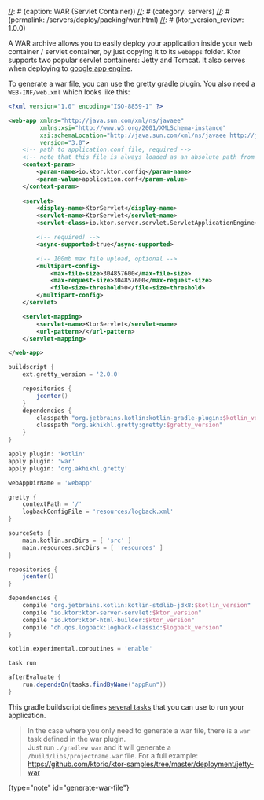 [//]: # (title: WAR)
[//]: # (caption: WAR (Servlet Container))
[//]: # (category: servers)
[//]: # (permalink: /servers/deploy/packing/war.html)
[//]: # (ktor_version_review: 1.0.0)

A WAR archive allows you to easily deploy your application inside your web container / servlet container,
by just copying it to its `webapps` folder. Ktor supports two popular servlet containers: Jetty and Tomcat.
It also serves when deploying to [google app engine](https://cloud.google.com/appengine/).

To generate a war file, you can use the gretty gradle plugin. You also need a `WEB-INF/web.xml` which looks like this:

<tabs>

```xml
<?xml version="1.0" encoding="ISO-8859-1" ?>

<web-app xmlns="http://java.sun.com/xml/ns/javaee"
         xmlns:xsi="http://www.w3.org/2001/XMLSchema-instance"
         xsi:schemaLocation="http://java.sun.com/xml/ns/javaee http://java.sun.com/xml/ns/javaee/web-app_3_0.xsd"
         version="3.0">
    <!-- path to application.conf file, required -->
    <!-- note that this file is always loaded as an absolute path from the classpath -->
    <context-param>
        <param-name>io.ktor.ktor.config</param-name>
        <param-value>application.conf</param-value>
    </context-param>
	
    <servlet>
        <display-name>KtorServlet</display-name>
        <servlet-name>KtorServlet</servlet-name>
        <servlet-class>io.ktor.server.servlet.ServletApplicationEngine</servlet-class>

        <!-- required! -->
        <async-supported>true</async-supported>

        <!-- 100mb max file upload, optional -->
        <multipart-config>
            <max-file-size>304857600</max-file-size>
            <max-request-size>304857600</max-request-size>
            <file-size-threshold>0</file-size-threshold>
        </multipart-config>
    </servlet>

    <servlet-mapping>
        <servlet-name>KtorServlet</servlet-name>
        <url-pattern>/</url-pattern>
    </servlet-mapping>

</web-app>
```



```groovy
buildscript {
    ext.gretty_version = '2.0.0'

    repositories {
        jcenter()
    }
    dependencies {
        classpath "org.jetbrains.kotlin:kotlin-gradle-plugin:$kotlin_version"
        classpath "org.akhikhl.gretty:gretty:$gretty_version"
    }
}

apply plugin: 'kotlin'
apply plugin: 'war'
apply plugin: 'org.akhikhl.gretty'

webAppDirName = 'webapp'

gretty {
    contextPath = '/'
    logbackConfigFile = 'resources/logback.xml'
}

sourceSets {
    main.kotlin.srcDirs = [ 'src' ]
    main.resources.srcDirs = [ 'resources' ]
}

repositories {
    jcenter()
}

dependencies {
    compile "org.jetbrains.kotlin:kotlin-stdlib-jdk8:$kotlin_version"
    compile "io.ktor:ktor-server-servlet:$ktor_version"
    compile "io.ktor:ktor-html-builder:$ktor_version"
    compile "ch.qos.logback:logback-classic:$logback_version"
}

kotlin.experimental.coroutines = 'enable'

task run

afterEvaluate {
    run.dependsOn(tasks.findByName("appRun"))
}
```

This gradle buildscript defines [several tasks](http://akhikhl.github.io/gretty-doc/Gretty-tasks) that
you can use to run your application.

>In the case where you only need to generate a war file, there is a `war` task defined in the war plugin.<br />
>Just run `./gradlew war` and it will generate a `/build/libs/projectname.war` file.
>For a full example: <https://github.com/ktorio/ktor-samples/tree/master/deployment/jetty-war>
>
{type="note" id="generate-war-file"}

